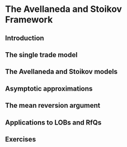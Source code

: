# The Avellaneda and Stoikov Framework

## Introduction

## The single trade model

## The Avellaneda and Stoikov models

## Asymptotic approximations

## The mean reversion argument

## Applications to LOBs and RfQs

## Exercises
